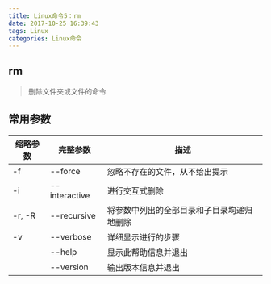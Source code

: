 ```yaml
---
title: Linux命令5：rm
date: 2017-10-25 16:39:43
tags: Linux
categories: Linux命令
---
```


## rm

> 删除文件夹或文件的命令

## 常用参数

缩略参数 | 完整参数  | 描述
--- | --- | ---
| -f | --force    | 忽略不存在的文件，从不给出提示
| -i | --interactive | 进行交互式删除
| -r, -R | --recursive  | 将参数中列出的全部目录和子目录均递归地删除
| -v | --verbose   | 详细显示进行的步骤
| | --help   |  显示此帮助信息并退出
| | --version | 输出版本信息并退出